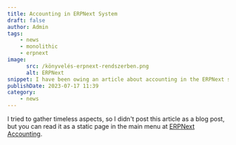 ```yaml
---
title: Accounting in ERPNext System
draft: false
author: Admin
tags:
    - news
    - monolithic
    - erpnext
image:
      src: /könyvelés-erpnext-rendszerben.png
      alt: ERPNext
snippet: I have been owing an article about accounting in the ERPNext system for a long time, where I have compiled some aspects that may be useful to others as well.
publishDate: 2023-07-17 11:39
category:
    - news
---
```


<p>I tried to gather timeless aspects, so I didn't post this article as a blog post, but you can read it as a static page in the main menu at <a href="https://www.monolithon.com/accounting" rel="noopener noreferrer">ERPNext Accounting</a>.</p>


